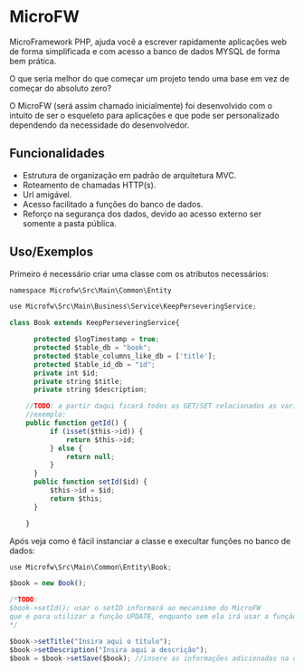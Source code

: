 
# MicroFW

MicroFramework PHP, ajuda você a escrever rapidamente aplicações web de forma simplificada e com acesso a banco de dados MYSQL de forma bem prática.

O que seria melhor do que começar um projeto tendo uma base em vez de começar do absoluto zero?

O MicroFW (será assim chamado inicialmente) foi desenvolvido com o intuito de ser o esqueleto para aplicações e que pode ser personalizado dependendo da necessidade do desenvolvedor.




## Funcionalidades

- Estrutura de organização em padrão de arquitetura MVC.
- Roteamento de chamadas HTTP(s).
- Url amigável.
- Acesso facilitado a funções do banco de dados.
- Reforço na segurança dos dados, devido ao acesso externo ser somente a pasta pública.




## Uso/Exemplos

Primeiro é necessário criar uma classe com os atributos necessários:

```javascript
namespace Microfw\Src\Main\Common\Entity

use Microfw\Src\Main\Business\Service\KeepPerseveringService;

class Book extends KeepPerseveringService{

      protected $logTimestamp = true;
      protected $table_db = "book";
      protected $table_columns_like_db = ['title'];
      protected $table_id_db = "id";
      private int $id;
      private string $title;
      private string $description;

    //TODO: a partir daqui ficará todos os GET/SET relacionados as variáveis criadas a cima
    //exemplo:
    public function getId() {
          if (isset($this->id)) {
              return $this->id;
          } else {
              return null;
          }
      }
      public function setId($id) {
          $this->id = $id;
          return $this;
      }

    }
```
Após veja como é fácil instanciar a classe e execultar funções no banco de dados:

```javascript
use Microfw\Src\Main\Common\Entity\Book;

$book = new Book();

/*TODO:
$book->setId(); usar o setID informará ao mecanismo do MicroFW 
que é para utilizar a função UPDATE, enquanto sem ela irá usar a função INSERT
*/

$book->setTitle("Insira aqui o título"); 
$book->setDescription("Insira aqui a descrição"); 
$book = $book->setSave($book); //insere as informações adicionadas na classe Book para serem amazenadas no banco de dados. 
```

